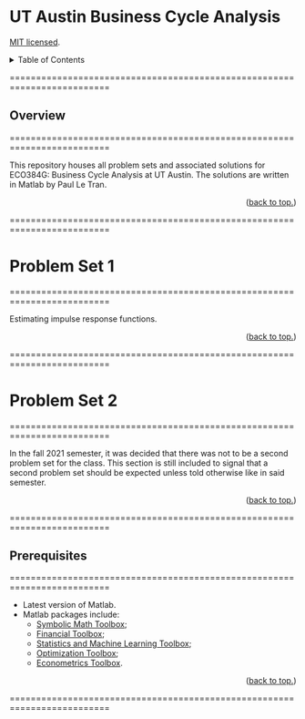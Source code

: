 # UT Austin Business Cycle Analysis

[MIT licensed](https://github.com/PaulTran47/ECO384G/blob/main/LICENCE.md).

<details>
  <summary>Table of Contents</summary>
  <ul>
    <li>
      <a href="#overview">Overview</a>
      <ol>
        <li><a href="#problem-set-1">Problem set 1</a></li>
        <li><a href="#problem-set-2">Problem set 2</a></li>
      </ol>
    </li>
    <li><a href="#prerequisites">Prerequisites</a></li>
  </ul>
</details>

=========================================================================

## Overview
=========================================================================

This repository houses all problem sets and associated solutions for ECO384G: Business Cycle Analysis at UT Austin. The solutions are written in Matlab by Paul Le Tran.

<p align="right">
  (<a href="#ut-austin-business-cycle-analysis">back to top.</a>)
</p>

=========================================================================

# Problem Set 1
=========================================================================

Estimating impulse response functions.

<p align="right">
  (<a href="#ut-austin-business-cycle-analysis">back to top.</a>)
</p>

=========================================================================

# Problem Set 2
=========================================================================

In the fall 2021 semester, it was decided that there was not to be a second problem set for the class. This section is still included to signal that a second problem set should be expected unless told otherwise like in said semester.

<p align="right">
  (<a href="#ut-austin-business-cycle-analysis">back to top.</a>)
</p>

=========================================================================

## Prerequisites
=========================================================================

* Latest version of Matlab.
* Matlab packages include:
  * [Symbolic Math Toolbox](https://www.mathworks.com/help/symbolic/);
  * [Financial Toolbox](https://www.mathworks.com/help/finance/);
  * [Statistics and Machine Learning Toolbox](https://www.mathworks.com/help/stats/);
  * [Optimization Toolbox](https://www.mathworks.com/help/optim/);
  * [Econometrics Toolbox](https://www.mathworks.com/help/econ/).

<p align="right">
  (<a href="#ut-austin-business-cycle-analysis">back to top.</a>)
</p>

=========================================================================